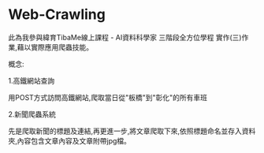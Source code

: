 # Web-Crawling
此為我參與緯育TibaMe線上課程 - AI資料科學家 三階段全方位學程 實作(三)作業,藉以實際應用爬蟲技能。

概念:

1.高鐵網站查詢

用POST方式訪問高鐵網站,爬取當日從"板橋"到"彰化"的所有車班

2.新聞爬蟲系統

先是爬取新聞的標題及連結,再更進一步,將文章爬取下來,依照標題命名並存入資料夾,內容包含文章內容及文章附帶jpg檔。

